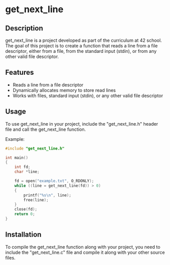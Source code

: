 # get_next_line

## Description
get_next_line is a project developed as part of the curriculum at 42 school. The goal of this project is to create a function that reads a line from a file descriptor, either from a file, from the standard input (stdin), or from any other valid file descriptor.

## Features
- Reads a line from a file descriptor
- Dynamically allocates memory to store read lines
- Works with files, standard input (stdin), or any other valid file descriptor

## Usage
To use get_next_line in your project, include the "get_next_line.h" header file and call the get_next_line function.

Example:
```c
#include "get_next_line.h"

int main()
{
    int fd;
    char *line;

    fd = open("example.txt", O_RDONLY);
    while ((line = get_next_line(fd)) > 0)
    {
        printf("%s\n", line);
        free(line);
    }
    close(fd);
    return 0;
}
```

## Installation
To compile the get_next_line function along with your project, you need to include the "get_next_line.c" file and compile it along with your other source files.
